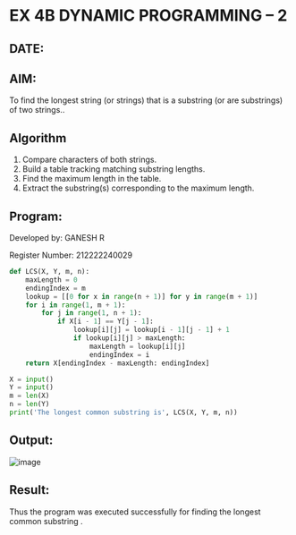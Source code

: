 # EX 4B DYNAMIC PROGRAMMING – 2
## DATE:
## AIM:
To find the longest string (or strings) that is a substring (or are substrings) of two strings..



## Algorithm
1. Compare characters of both strings.
2. Build a table tracking matching substring lengths.
3. Find the maximum length in the table.
4. Extract the substring(s) corresponding to the maximum length.
## Program:
Developed by: GANESH R

Register Number:  212222240029

```python
def LCS(X, Y, m, n):
    maxLength = 0
    endingIndex = m
    lookup = [[0 for x in range(n + 1)] for y in range(m + 1)]
    for i in range(1, m + 1):
        for j in range(1, n + 1):
            if X[i - 1] == Y[j - 1]:
                lookup[i][j] = lookup[i - 1][j - 1] + 1
                if lookup[i][j] > maxLength:
                    maxLength = lookup[i][j]
                    endingIndex = i
    return X[endingIndex - maxLength: endingIndex]

X = input()
Y = input()
m = len(X)
n = len(Y)
print('The longest common substring is', LCS(X, Y, m, n))

```

## Output:

![image](https://github.com/user-attachments/assets/26b392b1-5161-44ed-9a03-d20aeca2dd16)


## Result:
Thus the program was executed successfully for finding the longest common substring .
